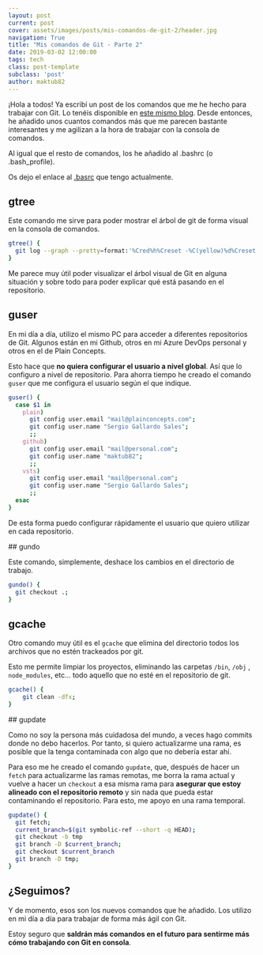 ```yaml
---
layout: post
current: post
cover: assets/images/posts/mis-comandos-de-git-2/header.jpg
navigation: True
title: "Mis comandos de Git - Parte 2"
date: 2019-03-02 12:00:00
tags: tech
class: post-template
subclass: 'post'
author: maktub82
---
```


¡Hola a todos! Ya escribí un post de los comandos que me he hecho para trabajar con Git. Lo tenéis disponible en [este mismo blog](https://www.ikeinyyo.com/mis-comandos-de-git). Desde entonces, he añadido unos cuantos comandos más que me parecen bastante interesantes y me agilizan a la hora de trabajar con la consola de comandos.

Al igual que el resto de comandos, los he añadido al .bashrc (o .bash_profile).

Os dejo el enlace al [.basrc](https://github.com/maktub82/.bashrc/blob/master/.bashrc) que tengo actualmente.

## gtree

Este comando me sirve para poder mostrar el árbol de git de forma visual en la consola de comandos.

```bash
gtree() {
  git log --graph --pretty=format:'%Cred%h%Creset -%C(yellow)%d%Creset %s %Cgreen(%cr) %C(bold blue)<%an>%Creset' --abbrev-commit --date=relative --branches;
}
```

Me parece muy útil poder visualizar el árbol visual de Git en alguna situación y sobre todo para poder explicar qué está pasando en el repositorio.

## guser

En mi día a día, utilizo el mismo PC para acceder a diferentes repositorios de Git. Algunos están en mi Github, otros en mi Azure DevOps personal y otros en el de Plain Concepts.

Esto hace que **no quiera configurar el usuario a nivel global**. Así que lo configuro a nivel de repositorio. Para ahorra tiempo he creado el comando `guser` que me configura el usuario según el que indique.

```bash
guser() {
  case $1 in
    plain)
      git config user.email "mail@plainconcepts.com";
      git config user.name "Sergio Gallardo Sales";
      ;;
    github)
      git config user.email "mail@personal.com";
      git config user.name "maktub82";
      ;;
    vsts)
      git config user.email "mail@personal.com";
      git config user.name "Sergio Gallardo Sales";
      ;;
  esac
}
```

De esta forma puedo configurar rápidamente el usuario que quiero utilizar en cada repositorio.

## gundo

Este comando, simplemente, deshace los cambios en el directorio de trabajo.

```bash
gundo() {
  git checkout .;
}
```

## gcache

Otro comando muy útil es el `gcache` que elimina del directorio todos los archivos que no estén trackeados por git.

Esto me permite limpiar los proyectos, eliminando las carpetas `/bin`, `/obj` , `node_modules`, etc... todo aquello que no esté en el repositorio de git.

```bash
gcache() {
	git clean -dfx;
}
```

## gupdate

Como no soy la persona más cuidadosa del mundo, a veces hago commits donde no debo hacerlos. Por tanto, si quiero actualizarme una rama, es posible que la tenga contaminada con algo que no debería estar ahí.

Para eso me he creado el comando `gupdate`, que, después de hacer un `fetch` para actualizarme las ramas remotas, me borra la rama actual y vuelve a hacer un `checkout` a esa misma rama para **asegurar que estoy alineado con el repositorio remoto** y sin nada que pueda estar contaminando el repositorio. Para esto, me apoyo en una rama temporal.

```bash
gupdate() {
  git fetch;
  current_branch=$(git symbolic-ref --short -q HEAD);
  git checkout -b tmp
  git branch -D $current_branch;
  git checkout $current_branch
  git branch -D tmp;
}
```

## ¿Seguimos?

Y de momento, esos son los nuevos comandos que he añadido. Los utilizo en mi día a día para trabajar de forma más ágil con Git.

Estoy seguro que **saldrán más comandos en el futuro para sentirme más cómo trabajando con Git en consola**.
